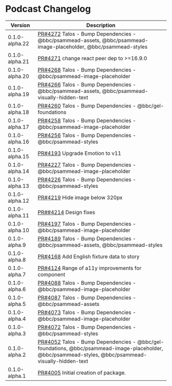 # Podcast Changelog

<!-- prettier-ignore -->
| Version | Description |
|---------|-------------|
| 0.1.0-alpha.22 | [PR#4272](https://github.com/bbc/psammead/pull/4272) Talos - Bump Dependencies - @bbc/psammead-assets, @bbc/psammead-image-placeholder, @bbc/psammead-styles |
| 0.1.0-alpha.21 | [PR#4271](https://github.com/bbc/psammead/pull/4271) change react peer dep to >=16.9.0 |
| 0.1.0-alpha.20 | [PR#4268](https://github.com/bbc/psammead/pull/4268) Talos - Bump Dependencies - @bbc/psammead-image-placeholder |
| 0.1.0-alpha.19 | [PR#4266](https://github.com/bbc/psammead/pull/4266) Talos - Bump Dependencies - @bbc/psammead-assets, @bbc/psammead-visually-hidden-text |
| 0.1.0-alpha.18 | [PR#4260](https://github.com/bbc/psammead/pull/4260) Talos - Bump Dependencies - @bbc/gel-foundations |
| 0.1.0-alpha.17 | [PR#4258](https://github.com/bbc/psammead/pull/4258) Talos - Bump Dependencies - @bbc/psammead-image-placeholder |
| 0.1.0-alpha.16 | [PR#4256](https://github.com/bbc/psammead/pull/4256) Talos - Bump Dependencies - @bbc/psammead-styles |
| 0.1.0-alpha.15 | [PR#4193](https://github.com/bbc/psammead/pull/4193) Upgrade Emotion to v11 |
| 0.1.0-alpha.14 | [PR#4227](https://github.com/bbc/psammead/pull/4227) Talos - Bump Dependencies - @bbc/psammead-image-placeholder |
| 0.1.0-alpha.13 | [PR#4226](https://github.com/bbc/psammead/pull/4226) Talos - Bump Dependencies - @bbc/psammead-styles |
| 0.1.0-alpha.12 | [PR#4219](https://github.com/bbc/psammead/pull/#4219) Hide image below 320px|
| 0.1.0-alpha.11 | [PR##4214](https://github.com/bbc/psammead/pull/#4214) Design fixes|
| 0.1.0-alpha.10 | [PR#4197](https://github.com/bbc/psammead/pull/4197) Talos - Bump Dependencies - @bbc/psammead-image-placeholder |
| 0.1.0-alpha.9 | [PR#4189](https://github.com/bbc/psammead/pull/4189) Talos - Bump Dependencies - @bbc/psammead-assets, @bbc/psammead-styles |
| 0.1.0-alpha.8 | [PR#4168](https://github.com/bbc/psammead/pull/4168) Add English fixture data to story |
| 0.1.0-alpha.7 | [PR#4124](https://github.com/bbc/psammead/pull/4124) Range of a11y improvements for component |
| 0.1.0-alpha.6 | [PR#4088](https://github.com/bbc/psammead/pull/4088) Talos - Bump Dependencies - @bbc/psammead-image-placeholder |
| 0.1.0-alpha.5 | [PR#4087](https://github.com/bbc/psammead/pull/4087) Talos - Bump Dependencies - @bbc/psammead-assets |
| 0.1.0-alpha.4 | [PR#4073](https://github.com/bbc/psammead/pull/4073) Talos - Bump Dependencies - @bbc/psammead-image-placeholder |
| 0.1.0-alpha.3 | [PR#4072](https://github.com/bbc/psammead/pull/4072) Talos - Bump Dependencies - @bbc/psammead-styles |
| 0.1.0-alpha.2 | [PR#4052](https://github.com/bbc/psammead/pull/4052) Talos - Bump Dependencies - @bbc/gel-foundations, @bbc/psammead-image-placeholder, @bbc/psammead-styles, @bbc/psammead-visually-hidden-text |
| 0.1.0-alpha.1 | [PR#4005](https://github.com/bbc/psammead/pull/4005) Initial creation of package. |
